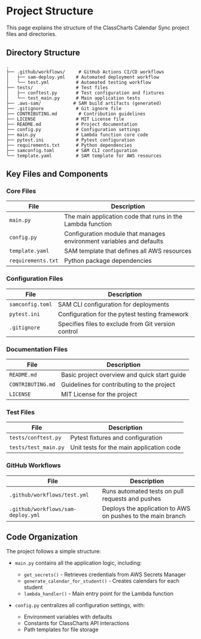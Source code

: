 # Project Structure

This page explains the structure of the ClassCharts Calendar Sync project files and directories.

## Directory Structure

```text
.
├── .github/workflows/     # GitHub Actions CI/CD workflows
│   ├── sam-deploy.yml    # Automated deployment workflow
│   └── test.yml          # Automated testing workflow
├── tests/                # Test files
│   ├── conftest.py       # Test configuration and fixtures
│   └── test_main.py      # Main application tests
├── .aws-sam/            # SAM build artifacts (generated)
├── .gitignore            # Git ignore file
├── CONTRIBUTING.md        # Contribution guidelines
├── LICENSE               # MIT License file
├── README.md             # Project documentation
├── config.py             # Configuration settings
├── main.py               # Lambda function core code
├── pytest.ini            # Pytest configuration
├── requirements.txt      # Python dependencies
├── samconfig.toml        # SAM CLI configuration
└── template.yaml         # SAM template for AWS resources
```

## Key Files and Components

### Core Files

| File | Description |
|------|-------------|
| `main.py` | The main application code that runs in the Lambda function |
| `config.py` | Configuration module that manages environment variables and defaults |
| `template.yaml` | SAM template that defines all AWS resources |
| `requirements.txt` | Python package dependencies |

### Configuration Files

| File | Description |
|------|-------------|
| `samconfig.toml` | SAM CLI configuration for deployments |
| `pytest.ini` | Configuration for the pytest testing framework |
| `.gitignore` | Specifies files to exclude from Git version control |

### Documentation Files

| File | Description |
|------|-------------|
| `README.md` | Basic project overview and quick start guide |
| `CONTRIBUTING.md` | Guidelines for contributing to the project |
| `LICENSE` | MIT License for the project |

### Test Files

| File | Description |
|------|-------------|
| `tests/conftest.py` | Pytest fixtures and configuration |
| `tests/test_main.py` | Unit tests for the main application code |

### GitHub Workflows

| File | Description |
|------|-------------|
| `.github/workflows/test.yml` | Runs automated tests on pull requests and pushes |
| `.github/workflows/sam-deploy.yml` | Deploys the application to AWS on pushes to the main branch |

## Code Organization

The project follows a simple structure:

- `main.py` contains all the application logic, including:
  - `get_secrets()` - Retrieves credentials from AWS Secrets Manager
  - `generate_calendar_for_student()` - Creates calendars for each student
  - `lambda_handler()` - Main entry point for the Lambda function

- `config.py` centralizes all configuration settings, with:
  - Environment variables with defaults
  - Constants for ClassCharts API interactions
  - Path templates for file storage